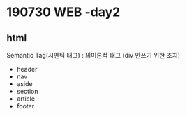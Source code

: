 # 190730 WEB -day2

## html

Semantic Tag(시멘틱 태그) : 의미론적 태그 (div 안쓰기 위한 조치)

- header
- nav
- aside
- section
- article
- footer

